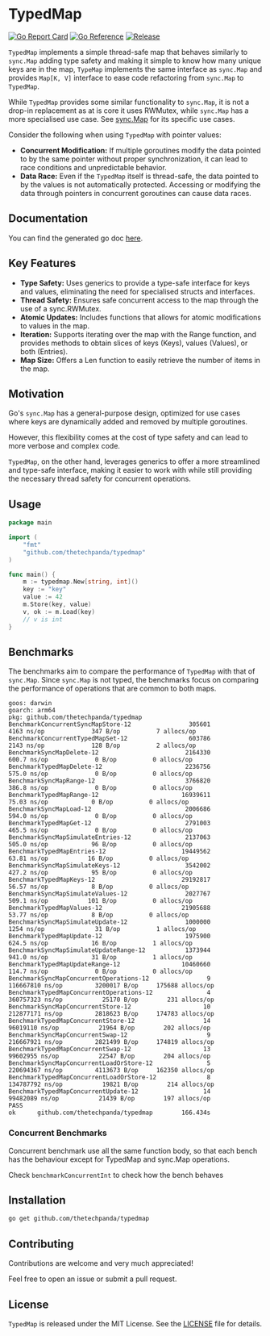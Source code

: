 # TypedMap

[![Go Report Card](https://goreportcard.com/badge/github.com/thetechpanda/typedmap)](https://goreportcard.com/report/github.com/thetechpanda/typedmap)
[![Go Reference](https://pkg.go.dev/badge/github.com/thetechpanda/typedmap.svg)](https://pkg.go.dev/github.com/thetechpanda/typedmap)
[![Release](https://img.shields.io/github/release/thetechpanda/typedmap.svg?style=flat-square)](https://github.com/thetechpanda/typedmap/tags/latest)

`TypedMap` implements a simple thread-safe map that behaves similarly to `sync.Map` adding type safety and making it simple to know how many unique keys are in the map, `TypeMap` implements the same interface as `sync.Map` and provides `Map[K, V]` interface to ease code refactoring from `sync.Map` to `TypedMap`.

While `TypedMap` provides some similar functionality to `sync.Map`, it is not a drop-in replacement as at is core it uses RWMutex, while `sync.Map` has a more specialised use case. See [sync.Map](https://pkg.go.dev/sync#Map) for its specific use cases.

Consider the following when using `TypedMap` with pointer values:

* **Concurrent Modification:** If multiple goroutines modify the data pointed to by the same pointer without proper synchronization, it can lead to race conditions and unpredictable behavior.
* **Data Race:** Even if the `TypedMap` itself is thread-safe, the data pointed to by the values is not automatically protected. Accessing or modifying the data through pointers in concurrent goroutines can cause data races.

## Documentation

You can find the generated go doc [here](godoc.txt).

## Key Features

* **Type Safety:** Uses generics to provide a type-safe interface for keys and values, eliminating the need for specialised structs and interfaces.
* **Thread Safety:** Ensures safe concurrent access to the map through the use of a sync.RWMutex.
* **Atomic Updates:** Includes functions that allows for atomic modifications to values in the map.
* **Iteration:** Supports iterating over the map with the Range function, and provides methods to obtain slices of keys (Keys), values (Values), or both (Entries).
* **Map Size:** Offers a Len function to easily retrieve the number of items in the map.

## Motivation

Go's `sync.Map` has a general-purpose design, optimized for use cases where keys are dynamically added and removed by multiple goroutines. 

However, this flexibility comes at the cost of type safety and can lead to more verbose and complex code. 

`TypedMap`, on the other hand, leverages generics to offer a more streamlined and type-safe interface, making it easier to work with while still providing the necessary thread safety for concurrent operations.

## Usage

```go
package main

import (
	"fmt"
	"github.com/thetechpanda/typedmap"
)

func main() {
	m := typedmap.New[string, int]()
	key := "key"
	value := 42
	m.Store(key, value)
	v, ok := m.Load(key)
	// v is int
}
```

## Benchmarks
The benchmarks aim to compare the performance of `TypedMap` with that of `sync.Map`. Since `sync.Map` is not typed, the benchmarks focus on comparing the performance of operations that are common to both maps.

```
goos: darwin
goarch: arm64
pkg: github.com/thetechpanda/typedmap
BenchmarkConcurrentSyncMapStore-12                305601              4163 ns/op             347 B/op          7 allocs/op
BenchmarkConcurrentTypedMapSet-12                 603786              2143 ns/op             128 B/op          2 allocs/op
BenchmarkSyncMapDelete-12                        2164330               600.7 ns/op             0 B/op          0 allocs/op
BenchmarkTypedMapDelete-12                       2236756               575.0 ns/op             0 B/op          0 allocs/op
BenchmarkSyncMapRange-12                         3766820               386.8 ns/op             0 B/op          0 allocs/op
BenchmarkTypedMapRange-12                       16939611                75.03 ns/op            0 B/op          0 allocs/op
BenchmarkSyncMapLoad-12                          2006686               594.0 ns/op             0 B/op          0 allocs/op
BenchmarkTypedMapGet-12                          2791003               465.5 ns/op             0 B/op          0 allocs/op
BenchmarkSyncMapSimulateEntries-12               2137063               505.0 ns/op            96 B/op          0 allocs/op
BenchmarkTypedMapEntries-12                     19449562                63.81 ns/op           16 B/op          0 allocs/op
BenchmarkSyncMapSimulateKeys-12                  3542002               427.2 ns/op            95 B/op          0 allocs/op
BenchmarkTypedMapKeys-12                        29192817                56.57 ns/op            8 B/op          0 allocs/op
BenchmarkSyncMapSimulateValues-12                2027767               509.1 ns/op           101 B/op          0 allocs/op
BenchmarkTypedMapValues-12                      21905688                53.77 ns/op            8 B/op          0 allocs/op
BenchmarkSyncMapSimulateUpdate-12                1000000              1254 ns/op              31 B/op          1 allocs/op
BenchmarkTypedMapUpdate-12                       1975900               624.5 ns/op            16 B/op          1 allocs/op
BenchmarkSyncMapSimulateUpdateRange-12           1373944               941.0 ns/op            31 B/op          1 allocs/op
BenchmarkTypedMapUpdateRange-12                 10460660               114.7 ns/op             0 B/op          0 allocs/op
BenchmarkSyncMapConcurrentOperations-12                9         116667810 ns/op         3200017 B/op     175688 allocs/op
BenchmarkTypedMapConcurrentOperations-12               4         360757323 ns/op           25170 B/op        231 allocs/op
BenchmarkSyncMapConcurrentStore-12                    10         212877171 ns/op         2818623 B/op     174783 allocs/op
BenchmarkTypedMapConcurrentStore-12                   14          96019110 ns/op           21964 B/op        202 allocs/op
BenchmarkSyncMapConcurrentSwap-12                      9         216667921 ns/op         2821499 B/op     174819 allocs/op
BenchmarkTypedMapConcurrentSwap-12                    13          99602955 ns/op           22547 B/op        204 allocs/op
BenchmarkSyncMapConcurrentLoadOrStore-12               5         220694367 ns/op         4113673 B/op     162350 allocs/op
BenchmarkTypedMapConcurrentLoadOrStore-12              8         134787792 ns/op           19821 B/op        214 allocs/op
BenchmarkTypedMapConcurrentUpdate-12                  14          99482089 ns/op           21439 B/op        197 allocs/op
PASS
ok      github.com/thetechpanda/typedmap        166.434s
```

### Concurrent Benchmarks
Concurrent benchmark use all the same function body, so that each bench has the behaviour except for TypedMap and sync.Map operations.

Check `benchmarkConcurrentInt` to check how the bench behaves

## Installation

```bash
go get github.com/thetechpanda/typedmap
```

## Contributing

Contributions are welcome and very much appreciated! 

Feel free to open an issue or submit a pull request.

## License

`TypedMap` is released under the MIT License. See the [LICENSE](LICENSE) file for details.
